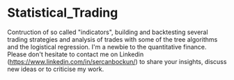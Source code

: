 # Statistical_Trading
Contruction of so called "indicators", building and backtesting several trading strategies and analysis of trades with some of the tree algorithms and the logistical regression.
I'm a newbie to the quantitative finance. Please don't hesitate to contact me on Linkedin (https://www.linkedin.com/in/sercanbockun/) to share your insights, discuss new ideas or 
to criticise my work.
